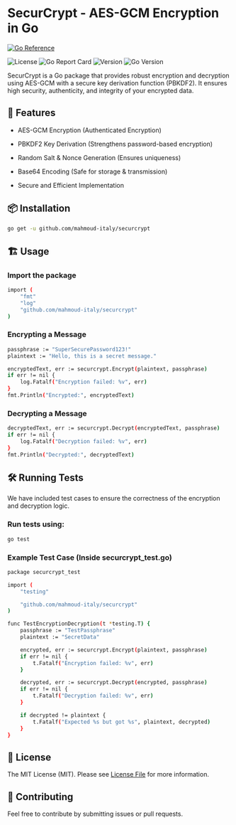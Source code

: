# SecurCrypt - AES-GCM Encryption in Go

[![Go Reference](https://pkg.go.dev/badge/github.com/mahmoud-italy/securcrypt.svg)](https://pkg.go.dev/github.com/mahmoud-italy/securcrypt)

![License](https://img.shields.io/github/license/mahmoud-italy/securcrypt)
![Go Report Card](https://goreportcard.com/badge/github.com/mahmoud-italy/securcrypt)
![Version](https://img.shields.io/github/tag/mahmoud-italy/securcrypt)
![Go Version](https://img.shields.io/badge/go-1.18-blue)

SecurCrypt is a Go package that provides robust encryption and decryption using AES-GCM with a secure key derivation function (PBKDF2). It ensures high security, authenticity, and integrity of your encrypted data.

## 🚀 Features

- AES-GCM Encryption (Authenticated Encryption)

- PBKDF2 Key Derivation (Strengthens password-based encryption)

- Random Salt & Nonce Generation (Ensures uniqueness)

- Base64 Encoding (Safe for storage & transmission)

- Secure and Efficient Implementation

## 📦 Installation

```bash
go get -u github.com/mahmoud-italy/securcrypt
```

## 🏗️ Usage

### Import the package

```bash
import (
    "fmt"
    "log"
    "github.com/mahmoud-italy/securcrypt"
)
```

### Encrypting a Message
```bash
passphrase := "SuperSecurePassword123!"
plaintext := "Hello, this is a secret message."

encryptedText, err := securcrypt.Encrypt(plaintext, passphrase)
if err != nil {
    log.Fatalf("Encryption failed: %v", err)
}
fmt.Println("Encrypted:", encryptedText)
```

### Decrypting a Message

```bash
decryptedText, err := securcrypt.Decrypt(encryptedText, passphrase)
if err != nil {
    log.Fatalf("Decryption failed: %v", err)
}
fmt.Println("Decrypted:", decryptedText)
```

## 🛠️ Running Tests
We have included test cases to ensure the correctness of the encryption and decryption logic.
### Run tests using:
```bash
go test
```

### Example Test Case (Inside securcrypt_test.go)
```bash
package securcrypt_test

import (
    "testing"

    "github.com/mahmoud-italy/securcrypt"
)

func TestEncryptionDecryption(t *testing.T) {
    passphrase := "TestPassphrase"
    plaintext := "SecretData"

    encrypted, err := securcrypt.Encrypt(plaintext, passphrase)
    if err != nil {
        t.Fatalf("Encryption failed: %v", err)
    }

    decrypted, err := securcrypt.Decrypt(encrypted, passphrase)
    if err != nil {
        t.Fatalf("Decryption failed: %v", err)
    }

    if decrypted != plaintext {
        t.Fatalf("Expected %s but got %s", plaintext, decrypted)
    }
}
```

## 🔖 License
The MIT License (MIT). Please see [License File](LICENSE.md) for more information.

## 🤝 Contributing
Feel free to contribute by submitting issues or pull requests.